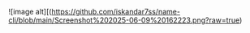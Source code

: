 
![image alt][(https://github.com/iskandar7ss/name-cli/blob/main/Screenshot%202025-06-09%20162223.png?raw=true)
